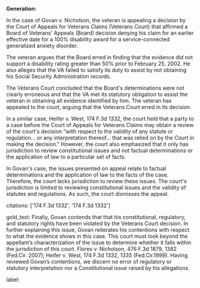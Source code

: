 **Generation:**



In the case of Govan v. Nicholson, the veteran is appealing a decision by the Court of Appeals for Veterans Claims (Veterans Court) that affirmed a Board of Veterans' Appeals (Board) decision denying his claim for an earlier effective date for a 100% disability award for a service-connected generalized anxiety disorder.

The veteran argues that the Board erred in finding that the evidence did not support a disability rating greater than 50% prior to February 25, 2002. He also alleges that the VA failed to satisfy its duty to assist by not obtaining his Social Security Administration records.

The Veterans Court concluded that the Board's determinations were not clearly erroneous and that the VA met its statutory obligation to assist the veteran in obtaining all evidence identified by him. The veteran has appealed to the court, arguing that the Veterans Court erred in its decision.

In a similar case, Heifer v. West, 174 F.3d 1332, the court held that a party to a case before the Court of Appeals for Veterans Claims may obtain a review of the court's decision "with respect to the validity of any statute or regulation... or any interpretation thereof... that was relied on by the Court in making the decision." However, the court also emphasized that it only has jurisdiction to review constitutional issues and not factual determinations or the application of law to a particular set of facts.

In Govan's case, the issues presented on appeal relate to factual determinations and the application of law to the facts of the case. Therefore, the court lacks jurisdiction to review these issues. The court's jurisdiction is limited to reviewing constitutional issues and the validity of statutes and regulations. As such, the court dismisses the appeal. 

citations: ['174 F.3d 1332', '174 F.3d 1332']

gold_text: Finally, Govan contends that that his constitutional, regulatory, and statutory rights have been violated by the Veterans Court decision. In further explaining this issue, Govan reiterates his contentions with respect to what the evidence shows in this case. This court must look beyond the appellant’s characterization of the issue to determine whether it falls within the jurisdiction of this court. Flores v. Nicholson, 476 F.3d 1879, 1382 (Fed.Cir. 2007); Heifer v. West, 174 F.3d 1332, 1335 (Fed.Cir.1999). Having reviewed Govan’s contentions, we discern no error of regulatory or statutory interpretation nor a Constitutional issue raised by his allegations.

label: 